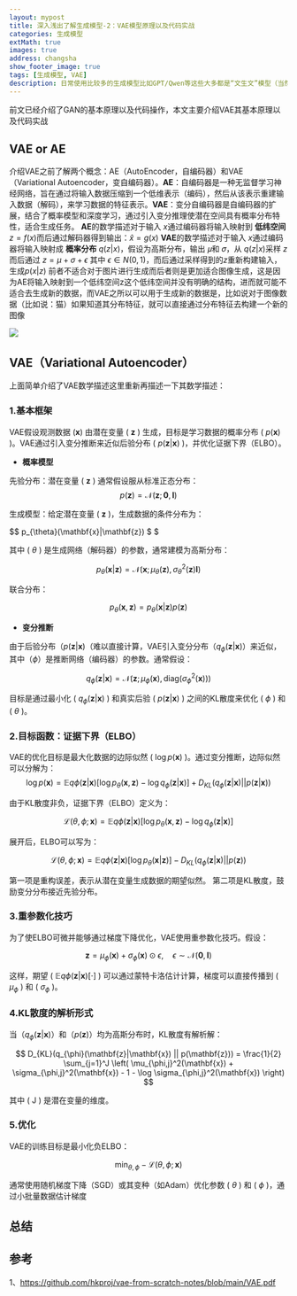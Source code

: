 ```yaml
---
layout: mypost
title: 深入浅出了解生成模型-2：VAE模型原理以及代码实战
categories: 生成模型
extMath: true
images: true
address: changsha
show_footer_image: true
tags: [生成模型, VAE]
description: 日常使用比较多的生成模型比如GPT/Qwen等这些大多都是“文生文”模型（当然GPT有自己的大一统模型可以“文生图”）但是网上流行很多AI生成图像，而这些生成图像模型大多都离不开下面三种模型：1、GAN；2、VAE；3、Diffusion Model。因此本文通过介绍这三个模型作为生成模型的入门。本文主要介绍GAN模型
---
```


前文已经介绍了GAN的基本原理以及代码操作，本文主要介绍VAE其基本原理以及代码实战

## VAE or AE
介绍VAE之前了解两个概念：AE（AutoEncoder，自编码器）和VAE（Variational Autoencoder，变自编码器）。**AE**：自编码器是一种无监督学习神经网络，旨在通过将输入数据压缩到一个低维表示（编码），然后从该表示重建输入数据（解码），来学习数据的特征表示。**VAE**：变分自编码器是自编码器的扩展，结合了概率模型和深度学习，通过引入变分推理使潜在空间具有概率分布特性，适合生成任务。
**AE**的数学描述对于输入 $x$通过编码器将输入映射到 **低纬空间** $z=f(x)$而后通过解码器得到输出：$\hat{x}=g(x)$
**VAE**的数学描述对于输入 $x$通过编码器将输入映射成 **概率分布** $q(z|x)$，假设为高斯分布，输出 𝜇和 𝜎，从 $q(z|x)$采样 $z$而后通过 $z=\mu+ \sigma+ \epsilon$ 其中 $\epsilon \in N(0,1)$，而后通过采样得到的$z$重新构建输入，生成$p(x|z)$
前者不适合对于图片进行生成而后者则是更加适合图像生成，这是因为AE将输入映射到一个低纬空间z这个低纬空间并没有明确的结构，进而就可能不适合去生成新的数据，而VAE之所以可以用于生成新的数据是，比如说对于图像数据（比如说：猫）如果知道其分布特征，就可以直接通过分布特征去构建一个新的图像

![](https://s2.loli.net/2025/05/11/8kYHhJuSrbZvpWD.png)

## VAE（Variational Autoencoder）
上面简单介绍了VAE数学描述这里重新再描述一下其数学描述：
### 1.基本框架
VAE假设观测数据 ($\mathbf{x}$) 由潜在变量 ( $\mathbf{z}$ ) 生成，目标是学习数据的概率分布 ( $p(\mathbf{x})$ )。VAE通过引入变分推断来近似后验分布 ( $p(\mathbf{z}|\mathbf{x})$ )，并优化证据下界（ELBO）。
* **概率模型**

先验分布：潜在变量 ( $\mathbf{z}$ ) 通常假设服从标准正态分布： $$ p(\mathbf{z}) = \mathcal{N}(\mathbf{z}; \mathbf{0}, \mathbf{I}) $$

生成模型：给定潜在变量 ( $\mathbf{z}$ )，生成数据的条件分布为： 

$$ 
p_{\theta}(\mathbf{x}|\mathbf{z}) $
$

其中 ( $\theta$ ) 是生成网络（解码器）的参数，通常建模为高斯分布： 

$$ 
p_{\theta}(\mathbf{x}|\mathbf{z}) = \mathcal{N}(\mathbf{x}; \mu_{\theta}(\mathbf{z}), \sigma_{\theta}^2(\mathbf{z})\mathbf{I}) 
$$

联合分布： 

$$ 
p_{\theta}(\mathbf{x}, \mathbf{z}) = p_{\theta}(\mathbf{x}|\mathbf{z}) p(\mathbf{z})
$$

* **变分推断**

由于后验分布（$p(\mathbf{z}|\mathbf{x})$（难以直接计算，VAE引入变分分布（$q_{\phi}(\mathbf{z}|\mathbf{x})$）来近似，其中（$\phi$）是推断网络（编码器）的参数。通常假设： 

$$
q_{\phi}(\mathbf{z}|\mathbf{x}) = \mathcal{N}(\mathbf{z}; \mu_{\phi}(\mathbf{x}), \text{diag}(\sigma_{\phi}^2(\mathbf{x})))
$$

目标是通过最小化 ( $q_{\phi}(\mathbf{z}|\mathbf{x})$ ) 和真实后验 ( $p(\mathbf{z}|\mathbf{x})$ ) 之间的KL散度来优化 ( $\phi$ ) 和 ( $\theta$ )。

### 2.**目标函数：证据下界（ELBO）**

VAE的优化目标是最大化数据的边际似然 ( $\log p(\mathbf{x})$ )。通过变分推断，边际似然可以分解为： 
$$ 
\log p(\mathbf{x}) = \mathbb{E}{q{\phi}(\mathbf{z}|\mathbf{x})}[\log p_{\theta}(\mathbf{x}, \mathbf{z}) - \log q_{\phi}(\mathbf{z}|\mathbf{x})] + D_{KL}(q_{\phi}(\mathbf{z}|\mathbf{x}) || p(\mathbf{z}|\mathbf{x})) $$

由于KL散度非负，证据下界（ELBO）定义为： 

$$ 
\mathcal{L}(\theta, \phi; \mathbf{x}) = \mathbb{E}{q{\phi}(\mathbf{z}|\mathbf{x})}[\log p_{\theta}(\mathbf{x}, \mathbf{z}) - \log q_{\phi}(\mathbf{z}|\mathbf{x})] 
$$

展开后，ELBO可以写为： 

$$ 
\mathcal{L}(\theta, \phi; \mathbf{x}) = \mathbb{E}{q{\phi}(\mathbf{z}|\mathbf{x})}[\log p_{\theta}(\mathbf{x}|\mathbf{z})] - D_{KL}(q_{\phi}(\mathbf{z}|\mathbf{x}) || p(\mathbf{z})) 
$$

第一项是重构误差，表示从潜在变量生成数据的期望似然。
第二项是KL散度，鼓励变分分布接近先验分布。

### 3.**重参数化技巧**

为了使ELBO可微并能够通过梯度下降优化，VAE使用重参数化技巧。假设： 

$$ 
\mathbf{z} = \mu_{\phi}(\mathbf{x}) + \sigma_{\phi}(\mathbf{x}) \odot \epsilon, \quad \epsilon \sim \mathcal{N}(\mathbf{0}, \mathbf{I}) 
$$

这样，期望 ( $\mathbb{E}{q{\phi}(\mathbf{z}|\mathbf{x})}[\cdot]$ ) 可以通过蒙特卡洛估计计算，梯度可以直接传播到 ( $\mu_{\phi}$ ) 和 ( $\sigma_{\phi}$ )。

### 4.KL散度的解析形式

当（$q_{\phi}(\mathbf{z}|\mathbf{x})$）和（$p(\mathbf{z})$）均为高斯分布时，KL散度有解析解： 

$$ 
D_{KL}(q_{\phi}(\mathbf{z}|\mathbf{x}) || p(\mathbf{z})) = \frac{1}{2} \sum_{j=1}^J \left( \mu_{\phi,j}^2(\mathbf{x}) + \sigma_{\phi,j}^2(\mathbf{x}) - 1 - \log \sigma_{\phi,j}^2(\mathbf{x}) \right) 
$$ 

其中 ( J ) 是潜在变量的维度。

### 5.优化

VAE的训练目标是最小化负ELBO： 

$$ 
\min_{\theta, \phi} -\mathcal{L}(\theta, \phi; \mathbf{x}) 
$$

通常使用随机梯度下降（SGD）或其变种（如Adam）优化参数 ( $\theta$ ) 和 ( $\phi$ )，通过小批量数据估计梯度
## 总结

## 参考
1、https://github.com/hkproj/vae-from-scratch-notes/blob/main/VAE.pdf